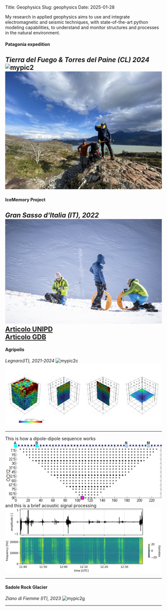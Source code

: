 Title: Geophysics
Slug: geophysics
Date: 2025-01-28

My research in applied geophysics aims to use and integrate electromagnetic and seismic techniques, with state-of-the-art python modeling capabilities, to understand and monitor structures and processes in the natural environment.  

#### Patagonia expedition
_Tierra del Fuego & Torres del Paine (CL) 2024_
![mypic2](../images/pata1.jpg)  
![mypic2a](../images/pata2.jpg)  
---

#### IceMemory Project
_Gran Sasso d'Italia (IT), 2022_
![mypic2b](../images/icememory.jpg)  
[Articolo UNIPD](https://www.geoscienze.unipd.it/la-missione-ice-memory-protagonista-di-una-puntata-di-tgr-leonardo)  
[Articolo GDB](https://www.giornaledibrescia.it/brescia-e-hinterland/il-geologo-bresciano-che-cerca-carote-di-ghiaccio-con-lunga-memoria-henliiuc)
---
#### Agripolis
_Legnaro(IT), 2021-2024_
![mypic2c](../images/agripolis.jpg)
![mypic2d](../images/st1T0.png)

---
This is how a dipole-dipole sequence works
![mypic2e](../images/dd.gif)  
and this is a brief acoustic signal processing
![mypic2f](../images/hydromoth.png)  

---
#### Sadole Rock Glacier
_Ziano di Fiemme (IT), 2023_
![mypic2g](../images/sadole.gif)

---
